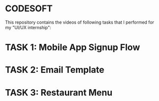 # CODESOFT
This repository contains the videos of following tasks that I performed for my "UI/UX internship":
# TASK 1: Mobile App Signup Flow
# TASK 2: Email Template
# TASK 3: Restaurant Menu
